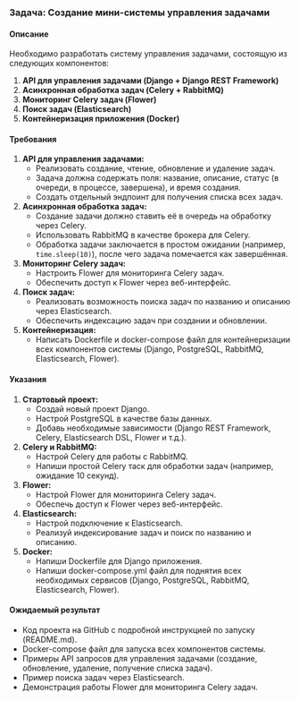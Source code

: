 ### **Задача: Создание мини-системы управления задачами**

#### **Описание**

Необходимо разработать систему управления задачами, состоящую из следующих компонентов:

1. **API для управления задачами (Django \+ Django REST Framework)**  
1. **Асинхронная обработка задач (Celery \+ RabbitMQ)**  
1. **Мониторинг Celery задач (Flower)**  
1. **Поиск задач (Elasticsearch)**  
1. **Контейнеризация приложения (Docker)**

#### **Требования**

1. **API для управления задачами:**  
   * Реализовать создание, чтение, обновление и удаление задач.  
   * Задача должна содержать поля: название, описание, статус (в очереди, в процессе, завершена), и время создания.  
   * Создать отдельный эндпоинт для получения списка всех задач.  
1. **Асинхронная обработка задач:**  
   * Создание задачи должно ставить её в очередь на обработку через Celery.  
   * Использовать RabbitMQ в качестве брокера для Celery.  
   * Обработка задачи заключается в простом ожидании (например, `time.sleep(10)`), после чего задача помечается как завершённая.  
1. **Мониторинг Celery задач:**  
   * Настроить Flower для мониторинга Celery задач.  
   * Обеспечить доступ к Flower через веб\-интерфейс.  
1. **Поиск задач:**  
   * Реализовать возможность поиска задач по названию и описанию через Elasticsearch.  
   * Обеспечить индексацию задач при создании и обновлении.  
1. **Контейнеризация:**  
   * Написать Dockerfile и docker-compose файл для контейнеризации всех компонентов системы (Django, PostgreSQL, RabbitMQ, Elasticsearch, Flower).

#### **Указания**

1. **Стартовый проект:**  
   * Создай новый проект Django.  
   * Настрой PostgreSQL в качестве базы данных.  
   * Добавь необходимые зависимости (Django REST Framework, Celery, Elasticsearch DSL, Flower и т.д.).  
1. **Celery и RabbitMQ:**  
   * Настрой Celery для работы с RabbitMQ.  
   * Напиши простой Celery таск для обработки задач (например, ожидание 10 секунд).  
1. **Flower:**  
   * Настрой Flower для мониторинга Celery задач.  
   * Обеспечь доступ к Flower через веб\-интерфейс.  
1. **Elasticsearch:**  
   * Настрой подключение к Elasticsearch.  
   * Реализуй индексирование задач и поиск по названию и описанию.  
1. **Docker:**  
   * Напиши Dockerfile для Django приложения.  
   * Напиши docker-compose.yml файл для поднятия всех необходимых сервисов (Django, PostgreSQL, RabbitMQ, Elasticsearch, Flower).

#### **Ожидаемый результат**

* Код проекта на GitHub с подробной инструкцией по запуску (README.md).  
* Docker-compose файл для запуска всех компонентов системы.  
* Примеры API запросов для управления задачами (создание, обновление, удаление, получение списка задач).  
* Пример поиска задач через Elasticsearch.  
* Демонстрация работы Flower для мониторинга Celery задач.

